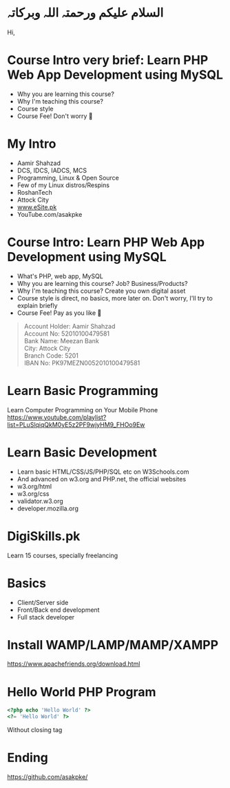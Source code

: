 # السلام علیکم ورحمتہ اللہ وبرکاتہ
Hi,

# Course Intro very brief: Learn PHP Web App Development using MySQL
* Why you are learning this course?
* Why I'm teaching this course?
* Course style
* Course Fee! Don't worry :slightly_smiling_face:	

# My Intro
* Aamir Shahzad
* DCS, IDCS, IADCS, MCS
* Programming, Linux & Open Source
* Few of my Linux distros/Respins
* RoshanTech
* Attock City
* www.eSite.pk
* YouTube.com/asakpke

# Course Intro: Learn PHP Web App Development using MySQL
* What's PHP, web app, MySQL
* Why you are learning this course? Job? Business/Products?
* Why I'm teaching this course? Create you own digital asset
* Course style is direct, no basics, more later on. Don't worry, I'll try to explain briefly
* Course Fee! Pay as you like :slightly_smiling_face:	

> Account Holder: Aamir Shahzad  
> Account No: 52010100479581  
> Bank Name: Meezan Bank  
> City: Attock City  
> Branch Code: 5201  
> IBAN No: PK97MEZN0052010100479581  

# Learn Basic Programming
Learn Computer Programming on Your Mobile Phone  
https://www.youtube.com/playlist?list=PLuSlqiqQkM0yE5z2PF9wjyHM9_FHOo9Ew  

# Learn Basic Development
* Learn basic HTML/CSS/JS/PHP/SQL etc on W3Schools.com
* And advanced on w3.org and PHP.net, the official websites
* w3.org/html
* w3.org/css
* validator.w3.org
* developer.mozilla.org

# DigiSkills.pk
Learn 15 courses, specially freelancing

# Basics
* Client/Server side
* Front/Back end development
* Full stack developer

# Install WAMP/LAMP/MAMP/XAMPP
https://www.apachefriends.org/download.html

# Hello World PHP Program
```php
<?php echo 'Hello World' ?>
<?= 'Hello World' ?>
```
Without closing tag

# Ending
https://github.com/asakpke/